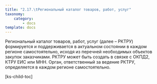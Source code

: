 ```yaml
---
title: "2.17.\tРегиональный каталог товаров, работ, услуг"
taxonomy:
    category:
        - docs
template: docs
---
```


Региональный каталог товаров, работ, услуг (далее – РКТРУ) формируется и поддерживается в актуальном состоянии в каждом регионе самостоятельно, исходя из перечней необходимых объектов закупок заказчиками. РКТРУ может быть создать в связке с ОКПД2, КТРУ ЕИС или МНН. Орган, ответственный за ведение РКТРУ, определяется в каждом регионе самостоятельно.

[ks-child-toc]